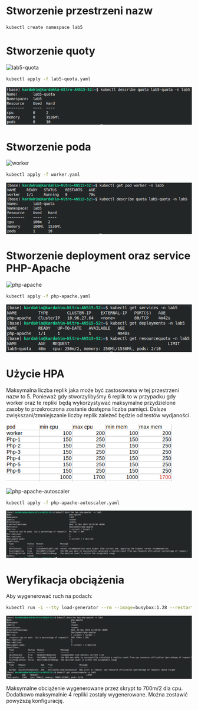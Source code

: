 # Stworzenie przestrzeni nazw

```bash
kubectl create namespace lab5
```

# Stworzenie quoty

![lab5-quota](lab5-quota.yaml)

```bash
kubectl apply -f lab5-quota.yaml
```

![lab5_quota](./../assets/lab5_quota.png)

# Stworzenie poda

![worker](worker.yaml)

```bash
kubectl apply -f worker.yaml
```

![lab5_worker_pod](./../assets/lab5_pod_worker.png)

# Stworzenie deployment oraz service PHP-Apache

![php-apache](php-apache.yaml)

```bash
kubectl apply -f php-apache.yaml
```

![lab_5_php_apache](../assets/lab5_php_apache.png)

# Użycie HPA

Maksymalna liczba replik jaka może być zastosowana w tej przestrzeni nazw to 5. Ponieważ gdy stworzylibyśmy 6 replik to w przypadku gdy worker oraz te repliki będą wykorzystywać maksymalne przydzielone zasoby to przekroczona zostanie dostępna liczba pamięci. Dalsze zwiększani/zmniejszanie liczby replik zależeć będzie od testów wydjaności.

![lab5_calc](./../assets/lab5_calc.png)

![php-apache-autoscaler](php-apache-autoscaler.yaml)

```bash
kubectl apply -f php-apache-autoscaler.yaml
```

![lab5_hpa](../assets/lab5_hpa.png)

# Weryfikacja obciążenia

Aby wygenerować ruch na podach:

```bash
kubectl run -i --tty load-generator --rm --image=busybox:1.28 --restart=Never -- /bin/sh -c "while sleep 0.01; do wget -q -O- http://php-apache.lab5.svc.cluster.local; done"
```

![lab5_tests_hp](./../assets/lab5_tests_hpa.png)

Maksymalne obciążenie wygenerowane przez skrypt to 700m/2 dla cpu. Dodatkowo maksymalnie 4 repliki zostały wygenerowane. Można zostawić powyższą konfigurację.
